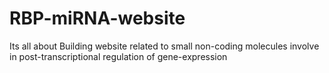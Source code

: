 # RBP-miRNA-website
Its all about Building website related to small non-coding molecules involve in post-transcriptional regulation of gene-expression
